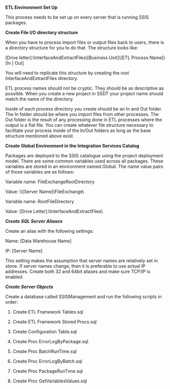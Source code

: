 **ETL Environment Set Up**

This process needs to be set up on every server that is running SSIS packages.

**Create File I/O directory structure**

When you have to process import files or output files back to users, there is a
directory structure for you to do that. The structure looks like:

[Drive letter]:\\InterfaceAndExtractFiles\\[Business Unit]\\[ETL Process
Name]\\[In \| Out]

You will need to replicate this structure by creating the root
InterfaceAndExtractFiles directory.

ETL process names should not be cryptic. They should be as descriptive as
possible. When you create a new project in SSDT your project name should match
the name of the directory.

Inside of each process directory you create should be an In and Out folder. The
In folder should be where you import files from other processes. The Out folder
is the result of any processing done in ETL processes where the output is a flat
file. You can create whatever file structure necessary to facilitate your
process inside of the In/Out folders as long as the base structure mentioned
above exist.

**Create Global Environment in the Integration Services Catalog**

Packages are deployed to the SSIS catalogue using the project deployment model.
There are some common variables used across all packages. These variables are
stored in an environment named Global. The name value pairs of those variables
are as follows:

Variable name: FileExchangeRootDirectory

Value: \\\\[Server Name]\\FileExchange\\

Variable name: RootFileDirectory

Value: [Drive Letter]:\\InterfaceAndExtractFiles\\

***Create SQL Server Aliases***

Create an alias with the following settings:

Name: [Data Warehouse Name]

IP: [Server Name]

This setting makes the assumption that server names are relatively set in stone.
If server names change, then it is preferable to use actual IP addresses. Create
both 32 and 64bit aliases and make sure TCP/IP is enabled.

***Create Server Objects***

Create a database called SSISManagement and run the following scripts in order:

1.  Create ETL Framework Tables.sql

2.  Create ETL Framework Stored Procs.sql

3.  Create Configuration Table.sql

4.  Create Proc ErrorLogByPackage.sql

5.  Create Proc BatchRunTime.sql

6.  Create Proc ErrorLogByBatch.sql

7.  Create Proc PackageRunTime.sql

8.  Create Proc GetVariablesValues.sql
